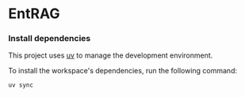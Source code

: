 # EntRAG

### Install dependencies

This project uses [uv](https://docs.astral.sh/uv/getting-started/installation/) to manage the development environment.

To install the workspace's dependencies, run the following command:

```bash
uv sync
```
